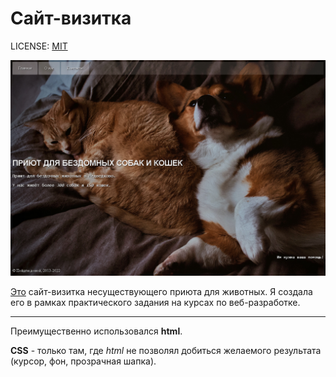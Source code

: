 # Сайт-визитка

LICENSE: [MIT](license.md)

![screenshot](/site/images/%D0%A1%D0%BD%D0%B8%D0%BC%D0%BE%D0%BA.PNG)

[Это](./site/index.html) сайт-визитка несуществующего приюта для животных. Я создала его в рамках практического задания на курсах по веб-разработке.

---

Преимущественно использовался **html**.

**CSS** - только там, где *html* не позволял добиться желаемого результата (курсор, фон, прозрачная шапка).